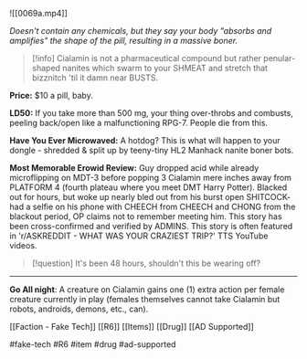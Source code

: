 ![[0069a.mp4]]


*Doesn't contain any chemicals, but they say your body "absorbs and amplifies" the shape of the pill, resulting in a massive boner.*

> [!info] 
> Cialamin is not a pharmaceutical compound but rather penular-shaped nanites which swarm to your SHMEAT and stretch that bizznitch 'til it damn near BUSTS. 

**Price:** $10 a pill, baby.

**LD50:** If you take more than 500 mg, your thing over-throbs and combusts, peeling back/open like a malfunctioning RPG-7. People die from this.

**Have You Ever Microwaved:** A hotdog? This is what will happen to your dongle - shredded & split up by teeny-tiny HL2 Manhack nanite boner bots.

**Most Memorable Erowid Review:** Guy dropped acid while already microflipping on MDT-3 before popping 3 Cialamin mere inches away from PLATFORM 4 (fourth plateau where you meet DMT Harry Potter). Blacked out for hours, but woke up nearly bled out from his burst open SHITCOCK- had a selfie on his phone with CHEECH from CHEECH and CHONG from the blackout period, OP claims not to remember meeting him. This story has been cross-confirmed and verified by ADMINS. This story is often featured in 'r/ASKREDDIT - WHAT WAS YOUR CRAZIEST TRIP?' TTS YouTube videos.

> [!question] 
> It's been 48 hours, shouldn't this be wearing off? 

***
**Go All night**: A creature on Cialamin gains one (1) extra action per female creature currently in play (females themselves cannot take Cialamin but robots, androids, demons, etc., can).

[[Faction - Fake Tech]]
[[R6]]
[[Items]]
[[Drug]]
[[AD Supported]]

#fake-tech #R6 #item #drug #ad-supported 
